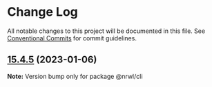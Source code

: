 # Change Log

All notable changes to this project will be documented in this file.
See [Conventional Commits](https://conventionalcommits.org) for commit guidelines.

## [15.4.5](https://github.com/nrwl/nx/compare/15.4.4...15.4.5) (2023-01-06)

**Note:** Version bump only for package @nrwl/cli
